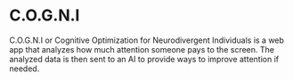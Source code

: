 # C.O.G.N.I
C.O.G.N.I or Cognitive Optimization for Neurodivergent Individuals is a web app that analyzes how much attention someone pays to the screen.
The analyzed data is then sent to an AI to provide ways to improve attention if needed.
